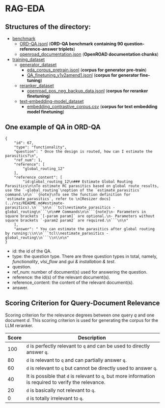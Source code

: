 # RAG-EDA
## Structures of the directory:
- [benchmark](./benchmark) 
  - [ORD-QA.jsonl](./benchmark/ORD-QA.jsonl) (**ORD-QA benchmark containing 90 question-reference-answer triplets**)
  - [openroad_documentation.json](./benchmark/openroad_documentation.json) (**OpenROAD documentation chunks**)
- [training_dataset](./training_dataset)
  - [generator_dataset](./training_dataset/generator_dataset)
    - [eda_corpus_pretrain.jsonl](./training_dataset/generator_dataset/eda_corpus_pretrain.jsonl) (**corpus for generator pre-train**)
    - [QA_finetuning_v1v2amend1.jsonl](./training_dataset/generator_dataset/QA_finetuning_v1v2amend1.jsonl) (**corpus for generator fine-tuning**)
  - [reranker_dataset](./training_dataset/reranker_dataset)
    - [openroad_pos_neg_backup_data.jsonl](./training_dataset/reranker_dataset/openroad_pos_neg_backup_data.jsonl) (**corpus for reranker finetuning**)
  - [text-embedding-model_dataset](./training_dataset/text-embedding-model_dataset)
    - [embedding_contrastive_corpus.csv](./training_dataset/text-embedding-model_dataset/embedding_contrastive_corpus.csv) (**corpus for text embedding model finetuning**)

## One example of QA in ORD-QA
```
{
    "id": 67,
    "type": "functionality",
    "question": " Once the design is routed, how can I estimate the parasitics?\n",
    "ref_num": 1,
    "reference": [
        "global_routing_12"
    ],
    "reference_content": [
        "id:global_routing_12\n### Estimate Global Routing Parasitics\n\nTo estimate RC parasitics based on global route results, use the `-global_routing`\noption of the `estimate_parasitics` command.\n\n```{note}\nTo see the function definition for `estimate_parasitics`, refer to \n[Resizer docs](../rsz/README.md#estimate-parasitics).\n```\n\n```tcl\nestimate_parasitics -global_routing\n```\n\n## Commands\n\n```{note}\n- Parameters in square brackets `[-param param]` are optional.\n- Parameters without square brackets `-param2 param2` are required.\n```\n\n"
    ],
    "answer": " You can estimate the parasitics after global routing by running:\\n\\n```tcl\\nestimate_parasitics -global_routing\\n```\\n\\n\n"
}
```
- id: the id of the QA.
- type: the question type. There are three question types in total, namely, *functionality*, *vlsi_flow* and *gui & installation & test*.
- question.
- ref_num: number of document(s) used for answering the question.
- reference: the id(s) of the relevant document(s).
- reference_content: the content of the relevant document(s).
- answer.

## Scoring Criterion for Query-Document Relevance

Scoring criterion for the relevance degrees between one query $q$ and one document $d$. This scoring criterion is used for generating the corpus for the LLM reranker.

| Score | Description                                                                 |
|-------|------------------------------------------------------------------------------|
| 100   | `d` is perfectly relevant to `q` and can be used to directly answer `q`.    |
| 80    | `d` is relevant to `q` and can partially answer `q`.                        |
| 60    | `d` is relevant to `q` but cannot be directly used to answer `q`.           |
| 40    | It is possible that `d` is relevant to `q`, but more information is required to verify the relevance. |
| 20    | `d` is basically not relevant to `q`.                                       |
| 0     | `d` is totally irrelevant to `q`.                                            |
